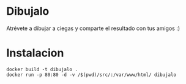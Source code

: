 # Dibujalo
Atrévete a dibujar a ciegas y comparte el resultado con tus amigos :)

# Instalacion

    docker build -t dibujalo .
    docker run -p 80:80 -d -v /$(pwd)/src/:/var/www/html/ dibujalo